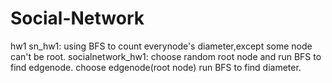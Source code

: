 # Social-Network
  hw1
      sn_hw1: using BFS to count everynode's diameter,except some node can't be root.
      socialnetwork_hw1: choose random root node and run BFS to find edgenode.
                         choose edgenode(root node) run BFS to find diameter.